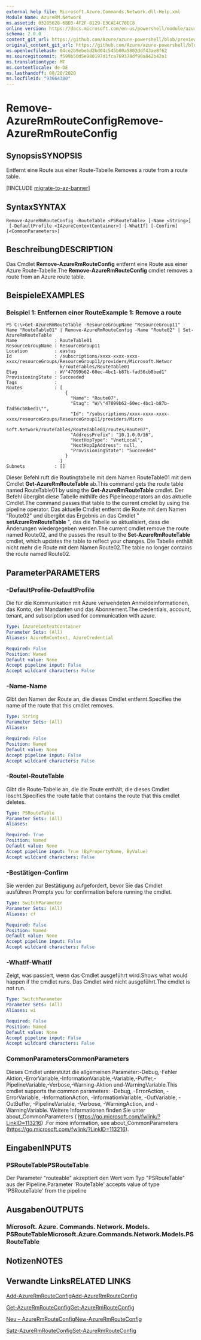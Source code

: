 ```yaml
---
external help file: Microsoft.Azure.Commands.Network.dll-Help.xml
Module Name: AzureRM.Network
ms.assetid: 03285628-6BD3-4F2F-8129-E3CAE4C70EC8
online version: https://docs.microsoft.com/en-us/powershell/module/azurerm.network/remove-azurermrouteconfig
schema: 2.0.0
content_git_url: https://github.com/Azure/azure-powershell/blob/preview/src/ResourceManager/Network/Commands.Network/help/Remove-AzureRmRouteConfig.md
original_content_git_url: https://github.com/Azure/azure-powershell/blob/preview/src/ResourceManager/Network/Commands.Network/help/Remove-AzureRmRouteConfig.md
ms.openlocfilehash: 04ce2b9ebebd2bd04c545b00a5802ddf43ae8f62
ms.sourcegitcommit: f599b50d5e980197d1fca769378df90a842b42a1
ms.translationtype: MT
ms.contentlocale: de-DE
ms.lasthandoff: 08/20/2020
ms.locfileid: "93664380"
---
```

# <span data-ttu-id="d9446-101">Remove-AzureRmRouteConfig</span><span class="sxs-lookup"><span data-stu-id="d9446-101">Remove-AzureRmRouteConfig</span></span>

## <span data-ttu-id="d9446-102">Synopsis</span><span class="sxs-lookup"><span data-stu-id="d9446-102">SYNOPSIS</span></span>
<span data-ttu-id="d9446-103">Entfernt eine Route aus einer Route-Tabelle.</span><span class="sxs-lookup"><span data-stu-id="d9446-103">Removes a route from a route table.</span></span>

[!INCLUDE [migrate-to-az-banner](../../includes/migrate-to-az-banner.md)]

## <span data-ttu-id="d9446-104">Syntax</span><span class="sxs-lookup"><span data-stu-id="d9446-104">SYNTAX</span></span>

```
Remove-AzureRmRouteConfig -RouteTable <PSRouteTable> [-Name <String>]
 [-DefaultProfile <IAzureContextContainer>] [-WhatIf] [-Confirm] [<CommonParameters>]
```

## <span data-ttu-id="d9446-105">Beschreibung</span><span class="sxs-lookup"><span data-stu-id="d9446-105">DESCRIPTION</span></span>
<span data-ttu-id="d9446-106">Das Cmdlet **Remove-AzureRmRouteConfig** entfernt eine Route aus einer Azure Route-Tabelle.</span><span class="sxs-lookup"><span data-stu-id="d9446-106">The **Remove-AzureRmRouteConfig** cmdlet removes a route from an Azure route table.</span></span>

## <span data-ttu-id="d9446-107">Beispiele</span><span class="sxs-lookup"><span data-stu-id="d9446-107">EXAMPLES</span></span>

### <span data-ttu-id="d9446-108">Beispiel 1: Entfernen einer Route</span><span class="sxs-lookup"><span data-stu-id="d9446-108">Example 1: Remove a route</span></span>
```
PS C:\>Get-AzureRmRouteTable -ResourceGroupName "ResourceGroup11" -Name "RouteTable01" | Remove-AzureRmRouteConfig -Name "Route02" | Set-AzureRmRouteTable
Name              : RouteTable01
ResourceGroupName : ResourceGroup11
Location          : eastus
Id                : /subscriptions/xxxx-xxxx-xxxx-xxxx/resourceGroups/ResourceGroup11/providers/Microsoft.Networ
                    k/routeTables/RouteTable01
Etag              : W/"47099b62-60ec-4bc1-b87b-fad56cb8bed1"
ProvisioningState : Succeeded
Tags              : 
Routes            : [
                      {
                        "Name": "Route07",
                        "Etag": "W/\"47099b62-60ec-4bc1-b87b-fad56cb8bed1\"",
                        "Id": "/subscriptions/xxxx-xxxx-xxxx-xxxx/resourceGroups/ResourceGroup11/providers/Micro
                    soft.Network/routeTables/RouteTable01/routes/Route07",
                        "AddressPrefix": "10.1.0.0/16",
                        "NextHopType": "VnetLocal",
                        "NextHopIpAddress": null, 
                        "ProvisioningState": "Succeeded"
                      }
                    ] 
Subnets           : []
```

<span data-ttu-id="d9446-109">Dieser Befehl ruft die Routingtabelle mit dem Namen RouteTable01 mit dem Cmdlet **Get-AzureRmRouteTable** ab.</span><span class="sxs-lookup"><span data-stu-id="d9446-109">This command gets the route table named RouteTable01 by using the **Get-AzureRmRouteTable** cmdlet.</span></span>
<span data-ttu-id="d9446-110">Der Befehl übergibt diese Tabelle mithilfe des Pipelineoperators an das aktuelle Cmdlet.</span><span class="sxs-lookup"><span data-stu-id="d9446-110">The command passes that table to the current cmdlet by using the pipeline operator.</span></span>
<span data-ttu-id="d9446-111">Das aktuelle Cmdlet entfernt die Route mit dem Namen "Route02" und übergibt das Ergebnis an das Cmdlet " **setAzureRmRouteTable** ", das die Tabelle so aktualisiert, dass die Änderungen wiedergegeben werden.</span><span class="sxs-lookup"><span data-stu-id="d9446-111">The current cmdlet remove the route named Route02, and the passes the result to the **Set-AzureRmRouteTable** cmdlet, which updates the table to reflect your changes.</span></span>
<span data-ttu-id="d9446-112">Die Tabelle enthält nicht mehr die Route mit dem Namen Route02.</span><span class="sxs-lookup"><span data-stu-id="d9446-112">The table no longer contains the route named Route02.</span></span>

## <span data-ttu-id="d9446-113">Parameter</span><span class="sxs-lookup"><span data-stu-id="d9446-113">PARAMETERS</span></span>

### <span data-ttu-id="d9446-114">-DefaultProfile</span><span class="sxs-lookup"><span data-stu-id="d9446-114">-DefaultProfile</span></span>
<span data-ttu-id="d9446-115">Die für die Kommunikation mit Azure verwendeten Anmeldeinformationen, das Konto, den Mandanten und das Abonnement.</span><span class="sxs-lookup"><span data-stu-id="d9446-115">The credentials, account, tenant, and subscription used for communication with azure.</span></span>

```yaml
Type: IAzureContextContainer
Parameter Sets: (All)
Aliases: AzureRmContext, AzureCredential

Required: False
Position: Named
Default value: None
Accept pipeline input: False
Accept wildcard characters: False
```

### <span data-ttu-id="d9446-116">-Name</span><span class="sxs-lookup"><span data-stu-id="d9446-116">-Name</span></span>
<span data-ttu-id="d9446-117">Gibt den Namen der Route an, die dieses Cmdlet entfernt.</span><span class="sxs-lookup"><span data-stu-id="d9446-117">Specifies the name of the route that this cmdlet removes.</span></span>

```yaml
Type: String
Parameter Sets: (All)
Aliases: 

Required: False
Position: Named
Default value: None
Accept pipeline input: False
Accept wildcard characters: False
```

### <span data-ttu-id="d9446-118">-Routel</span><span class="sxs-lookup"><span data-stu-id="d9446-118">-RouteTable</span></span>
<span data-ttu-id="d9446-119">Gibt die Route-Tabelle an, die die Route enthält, die dieses Cmdlet löscht.</span><span class="sxs-lookup"><span data-stu-id="d9446-119">Specifies the route table that contains the route that this cmdlet deletes.</span></span>

```yaml
Type: PSRouteTable
Parameter Sets: (All)
Aliases: 

Required: True
Position: Named
Default value: None
Accept pipeline input: True (ByPropertyName, ByValue)
Accept wildcard characters: False
```

### <span data-ttu-id="d9446-120">-Bestätigen</span><span class="sxs-lookup"><span data-stu-id="d9446-120">-Confirm</span></span>
<span data-ttu-id="d9446-121">Sie werden zur Bestätigung aufgefordert, bevor Sie das Cmdlet ausführen.</span><span class="sxs-lookup"><span data-stu-id="d9446-121">Prompts you for confirmation before running the cmdlet.</span></span>

```yaml
Type: SwitchParameter
Parameter Sets: (All)
Aliases: cf

Required: False
Position: Named
Default value: None
Accept pipeline input: False
Accept wildcard characters: False
```

### <span data-ttu-id="d9446-122">-WhatIf</span><span class="sxs-lookup"><span data-stu-id="d9446-122">-WhatIf</span></span>
<span data-ttu-id="d9446-123">Zeigt, was passiert, wenn das Cmdlet ausgeführt wird.</span><span class="sxs-lookup"><span data-stu-id="d9446-123">Shows what would happen if the cmdlet runs.</span></span> <span data-ttu-id="d9446-124">Das Cmdlet wird nicht ausgeführt.</span><span class="sxs-lookup"><span data-stu-id="d9446-124">The cmdlet is not run.</span></span>

```yaml
Type: SwitchParameter
Parameter Sets: (All)
Aliases: wi

Required: False
Position: Named
Default value: None
Accept pipeline input: False
Accept wildcard characters: False
```

### <span data-ttu-id="d9446-125">CommonParameters</span><span class="sxs-lookup"><span data-stu-id="d9446-125">CommonParameters</span></span>
<span data-ttu-id="d9446-126">Dieses Cmdlet unterstützt die allgemeinen Parameter:-Debug,-Fehler Aktion,-ErrorVariable,-InformationVariable,-Variable,-Puffer,-PipelineVariable,-Verbose,-Warning-Aktion und-WarningVariable.</span><span class="sxs-lookup"><span data-stu-id="d9446-126">This cmdlet supports the common parameters: -Debug, -ErrorAction, -ErrorVariable, -InformationAction, -InformationVariable, -OutVariable, -OutBuffer, -PipelineVariable, -Verbose, -WarningAction, and -WarningVariable.</span></span> <span data-ttu-id="d9446-127">Weitere Informationen finden Sie unter about_CommonParameters ( https://go.microsoft.com/fwlink/?LinkID=113216) .</span><span class="sxs-lookup"><span data-stu-id="d9446-127">For more information, see about_CommonParameters (https://go.microsoft.com/fwlink/?LinkID=113216).</span></span>

## <span data-ttu-id="d9446-128">Eingaben</span><span class="sxs-lookup"><span data-stu-id="d9446-128">INPUTS</span></span>

### <span data-ttu-id="d9446-129">PSRouteTable</span><span class="sxs-lookup"><span data-stu-id="d9446-129">PSRouteTable</span></span>
<span data-ttu-id="d9446-130">Der Parameter "routeable" akzeptiert den Wert vom Typ "PSRouteTable" aus der Pipeline.</span><span class="sxs-lookup"><span data-stu-id="d9446-130">Parameter 'RouteTable' accepts value of type 'PSRouteTable' from the pipeline</span></span>

## <span data-ttu-id="d9446-131">Ausgaben</span><span class="sxs-lookup"><span data-stu-id="d9446-131">OUTPUTS</span></span>

### <span data-ttu-id="d9446-132">Microsoft. Azure. Commands. Network. Models. PSRouteTable</span><span class="sxs-lookup"><span data-stu-id="d9446-132">Microsoft.Azure.Commands.Network.Models.PSRouteTable</span></span>

## <span data-ttu-id="d9446-133">Notizen</span><span class="sxs-lookup"><span data-stu-id="d9446-133">NOTES</span></span>

## <span data-ttu-id="d9446-134">Verwandte Links</span><span class="sxs-lookup"><span data-stu-id="d9446-134">RELATED LINKS</span></span>

[<span data-ttu-id="d9446-135">Add-AzureRmRouteConfig</span><span class="sxs-lookup"><span data-stu-id="d9446-135">Add-AzureRmRouteConfig</span></span>](./Add-AzureRmRouteConfig.md)

[<span data-ttu-id="d9446-136">Get-AzureRmRouteConfig</span><span class="sxs-lookup"><span data-stu-id="d9446-136">Get-AzureRmRouteConfig</span></span>](./Get-AzureRmRouteConfig.md)

[<span data-ttu-id="d9446-137">Neu – AzureRmRouteConfig</span><span class="sxs-lookup"><span data-stu-id="d9446-137">New-AzureRmRouteConfig</span></span>](./New-AzureRmRouteConfig.md)

[<span data-ttu-id="d9446-138">Satz-AzureRmRouteConfig</span><span class="sxs-lookup"><span data-stu-id="d9446-138">Set-AzureRmRouteConfig</span></span>](./Set-AzureRmRouteConfig.md)


